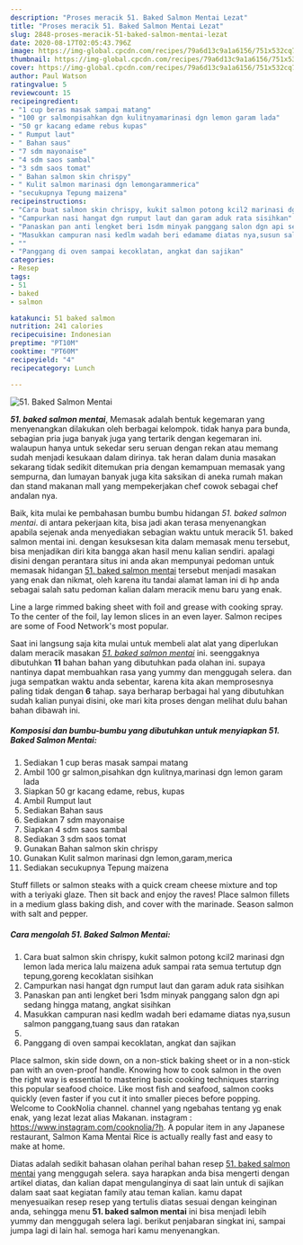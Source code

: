 ```yaml
---
description: "Proses meracik 51. Baked Salmon Mentai Lezat"
title: "Proses meracik 51. Baked Salmon Mentai Lezat"
slug: 2848-proses-meracik-51-baked-salmon-mentai-lezat
date: 2020-08-17T02:05:43.796Z
image: https://img-global.cpcdn.com/recipes/79a6d13c9a1a6156/751x532cq70/51-baked-salmon-mentai-foto-resep-utama.jpg
thumbnail: https://img-global.cpcdn.com/recipes/79a6d13c9a1a6156/751x532cq70/51-baked-salmon-mentai-foto-resep-utama.jpg
cover: https://img-global.cpcdn.com/recipes/79a6d13c9a1a6156/751x532cq70/51-baked-salmon-mentai-foto-resep-utama.jpg
author: Paul Watson
ratingvalue: 5
reviewcount: 15
recipeingredient:
- "1 cup beras masak sampai matang"
- "100 gr salmonpisahkan dgn kulitnyamarinasi dgn lemon garam lada"
- "50 gr kacang edame rebus kupas"
- " Rumput laut"
- " Bahan saus"
- "7 sdm mayonaise"
- "4 sdm saos sambal"
- "3 sdm saos tomat"
- " Bahan salmon skin chrispy"
- " Kulit salmon marinasi dgn lemongarammerica"
- "secukupnya Tepung maizena"
recipeinstructions:
- "Cara buat salmon skin chrispy, kukit salmon potong kcil2 marinasi dgn lemon lada merica lalu maizena aduk sampai rata semua tertutup dgn tepung,goreng kecoklatan sisihkan"
- "Campurkan nasi hangat dgn rumput laut dan garam aduk rata sisihkan"
- "Panaskan pan anti lengket beri 1sdm minyak panggang salon dgn api sedang hingga matang, angkat sisihkan"
- "Masukkan campuran nasi kedlm wadah beri edamame diatas nya,susun salmon panggang,tuang saus dan ratakan"
- ""
- "Panggang di oven sampai kecoklatan, angkat dan sajikan"
categories:
- Resep
tags:
- 51
- baked
- salmon

katakunci: 51 baked salmon 
nutrition: 241 calories
recipecuisine: Indonesian
preptime: "PT10M"
cooktime: "PT60M"
recipeyield: "4"
recipecategory: Lunch

---
```



![51. Baked Salmon Mentai](https://img-global.cpcdn.com/recipes/79a6d13c9a1a6156/751x532cq70/51-baked-salmon-mentai-foto-resep-utama.jpg)

<b><i>51. baked salmon mentai</i></b>, Memasak adalah bentuk kegemaran yang menyenangkan dilakukan oleh berbagai kelompok. tidak hanya para bunda, sebagian pria juga banyak juga yang tertarik dengan kegemaran ini. walaupun hanya untuk sekedar seru seruan dengan rekan atau memang sudah menjadi kesukaan dalam dirinya. tak heran dalam dunia masakan sekarang tidak sedikit ditemukan pria dengan kemampuan memasak yang sempurna, dan lumayan banyak juga kita saksikan di aneka rumah makan dan stand makanan mall yang mempekerjakan chef cowok sebagai chef andalan nya.

Baik, kita mulai ke pembahasan bumbu bumbu hidangan <i>51. baked salmon mentai</i>. di antara pekerjaan kita, bisa jadi akan terasa menyenangkan apabila sejenak anda menyediakan sebagian waktu untuk meracik 51. baked salmon mentai ini. dengan kesuksesan kita dalam memasak menu tersebut, bisa menjadikan diri kita bangga akan hasil menu kalian sendiri. apalagi disini dengan perantara situs ini anda akan mempunyai pedoman untuk memasak hidangan <u>51. baked salmon mentai</u> tersebut menjadi masakan yang enak dan nikmat, oleh karena itu tandai alamat laman ini di hp anda sebagai salah satu pedoman kalian dalam meracik menu baru yang enak.

Line a large rimmed baking sheet with foil and grease with cooking spray. To the center of the foil, lay lemon slices in an even layer. Salmon recipes are some of Food Network&#39;s most popular.


Saat ini langsung saja kita mulai untuk membeli alat alat yang diperlukan dalam meracik masakan <u><i>51. baked salmon mentai</i></u> ini. seenggaknya dibutuhkan <b>11</b> bahan bahan yang dibutuhkan pada olahan ini. supaya nantinya dapat membuahkan rasa yang yummy dan menggugah selera. dan juga sempatkan waktu anda sebentar, karena kita akan memprosesnya paling tidak dengan <b>6</b> tahap. saya berharap berbagai hal yang dibutuhkan sudah kalian punyai disini, oke mari kita proses dengan melihat dulu bahan bahan dibawah ini.

<!--inarticleads1-->

##### Komposisi dan bumbu-bumbu yang dibutuhkan untuk menyiapkan 51. Baked Salmon Mentai:

1. Sediakan 1 cup beras masak sampai matang
1. Ambil 100 gr salmon,pisahkan dgn kulitnya,marinasi dgn lemon garam lada
1. Siapkan 50 gr kacang edame, rebus, kupas
1. Ambil  Rumput laut
1. Sediakan  Bahan saus
1. Sediakan 7 sdm mayonaise
1. Siapkan 4 sdm saos sambal
1. Sediakan 3 sdm saos tomat
1. Gunakan  Bahan salmon skin chrispy
1. Gunakan  Kulit salmon marinasi dgn lemon,garam,merica
1. Sediakan secukupnya Tepung maizena


Stuff fillets or salmon steaks with a quick cream cheese mixture and top with a teriyaki glaze. Then sit back and enjoy the raves! Place salmon fillets in a medium glass baking dish, and cover with the marinade. Season salmon with salt and pepper. 

<!--inarticleads2-->

##### Cara mengolah 51. Baked Salmon Mentai:

1. Cara buat salmon skin chrispy, kukit salmon potong kcil2 marinasi dgn lemon lada merica lalu maizena aduk sampai rata semua tertutup dgn tepung,goreng kecoklatan sisihkan
1. Campurkan nasi hangat dgn rumput laut dan garam aduk rata sisihkan
1. Panaskan pan anti lengket beri 1sdm minyak panggang salon dgn api sedang hingga matang, angkat sisihkan
1. Masukkan campuran nasi kedlm wadah beri edamame diatas nya,susun salmon panggang,tuang saus dan ratakan
1. 
1. Panggang di oven sampai kecoklatan, angkat dan sajikan


Place salmon, skin side down, on a non-stick baking sheet or in a non-stick pan with an oven-proof handle. Knowing how to cook salmon in the oven the right way is essential to mastering basic cooking techniques starring this popular seafood choice. Like most fish and seafood, salmon cooks quickly (even faster if you cut it into smaller pieces before popping. Welcome to CookNolia channel. channel yang ngebahas tentang yg enak enak, yang lezat lezat alias Makanan. instagram : https://www.instagram.com/cooknolia/?h. A popular item in any Japanese restaurant, Salmon Kama Mentai Rice is actually really fast and easy to make at home. 

Diatas adalah sedikit bahasan olahan perihal bahan resep <u>51. baked salmon mentai</u> yang menggugah selera. saya harapkan anda bisa mengerti dengan artikel diatas, dan kalian dapat mengulanginya di saat lain untuk di sajikan dalam saat saat kegiatan family atau teman kalian. kamu dapat menyesuaikan resep resep yang tertulis diatas sesuai dengan keinginan anda, sehingga menu <b>51. baked salmon mentai</b> ini bisa menjadi lebih yummy dan menggugah selera lagi. berikut penjabaran singkat ini, sampai jumpa lagi di lain hal. semoga hari kamu menyenangkan.
